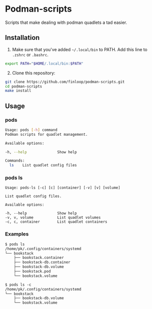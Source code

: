 # Podman-scripts

Scripts that make dealing with podman quadlets a tad easier.

## Installation

1. Make sure that you've added `~/.local/bin` to PATH. 
Add this line to `.zshrc` or `.bashrc`.

```sh
export PATH="$HOME/.local/bin:$PATH"
```

2. Clone this repository:

```sh
git clone https://github.com/finloop/podman-scripts.git
cd podman-scripts
make install
```

## Usage

### pods

```sh
Usage: pods [-h] command 
Podman scripts for quadlet management.

Available options:

-h, --help              Show help

Commands:
  ls    List quadlet config files
```

### pods ls

```
Usage: pods-ls [-c] [c] [container] [-v] [v] [volume]

List quadlet config files.

Available options:

-h, --help              Show help
-v, v, volume           List quadlet volumes
-c, c, container        List quadlet containers
```

### Examples

```txt
$ pods ls
/home/pk/.config/containers/systemd
└── bookstack
    ├── bookstack.container
    ├── bookstack-db.container
    ├── bookstack-db.volume
    ├── bookstack.pod
    └── bookstack.volume
```

```txt
$ pods ls -c
/home/pk/.config/containers/systemd
└── bookstack
    ├── bookstack-db.volume
    └── bookstack.volume
```
